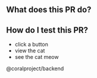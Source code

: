 ## What does this PR do?

## How do I test this PR?

- click a button
- view the cat
- see the cat meow

@coralproject/backend
